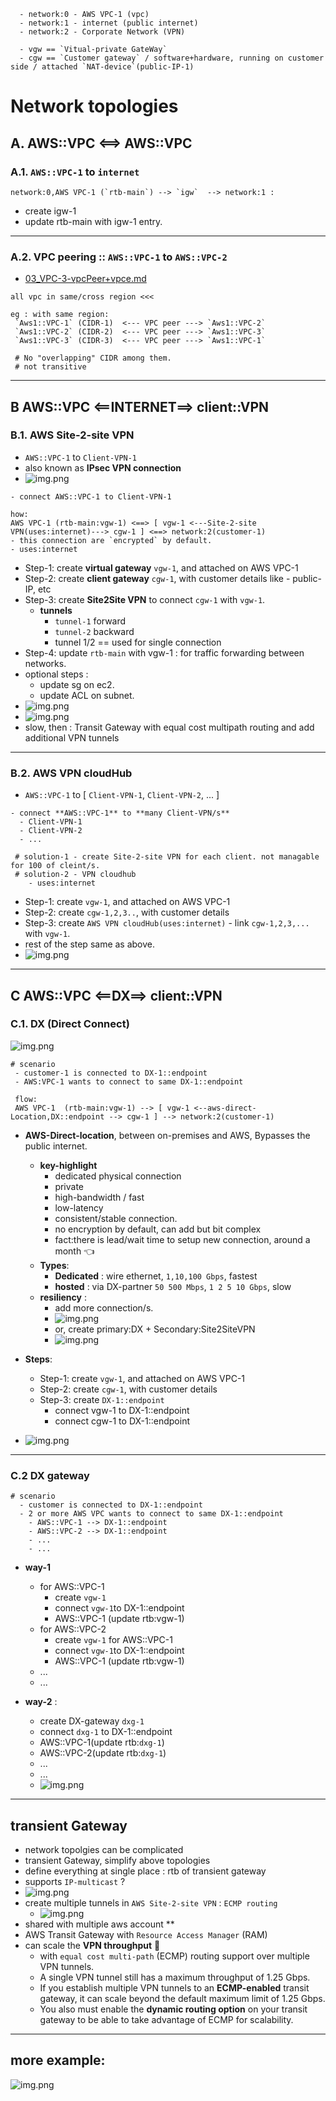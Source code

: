 ```
  - network:0 - AWS VPC-1 (vpc)
  - network:1 - internet (public internet)
  - network:2 - Corporate Network (VPN)
  
  - vgw == `Vitual-private GateWay` 
  - cgw == `Customer gateway` / software+hardware, running on customer side / attached `NAT-device`(public-IP-1)
```
# Network topologies
## A. AWS::VPC <==> AWS::VPC
### A.1. `AWS::VPC-1` to `internet`
```
network:0,AWS VPC-1 (`rtb-main`) --> `igw`  --> network:1 : 
```
- create igw-1
- update rtb-main with igw-1 entry.

---
### A.2. VPC peering :: `AWS::VPC-1` to `AWS::VPC-2`
- [03_VPC-3-vpcPeer+vpce.md](03_VPC-3-vpcPeer%2Bvpce.md)
```
all vpc in same/cross region <<<

eg : with same region: 
 `Aws1::VPC-1` (CIDR-1)  <--- VPC peer ---> `Aws1::VPC-2` 
 `Aws1::VPC-2` (CIDR-2)  <--- VPC peer ---> `Aws1::VPC-3` 
 `Aws1::VPC-3` (CIDR-3)  <--- VPC peer ---> `Aws1::VPC-1` 
 
 # No "overlapping" CIDR among them.
 # not transitive
```
---
## B AWS::VPC <==INTERNET==> client::VPN
### B.1. AWS Site-2-site VPN 
- `AWS::VPC-1` to `Client-VPN-1`
- also known as **IPsec VPN connection**
- ![img.png](../99_img/vpc-4/s2s.png)
```
- connect AWS::VPC-1 to Client-VPN-1

how:
AWS VPC-1 (rtb-main:vgw-1) <==> [ vgw-1 <---Site-2-site VPN(uses:internet)---> cgw-1 ] <==> network:2(customer-1) 
- this connection are `encrypted` by default.
- uses:internet
```
- Step-1: create **virtual gateway** `vgw-1`, and attached on AWS VPC-1 
- Step-2: create **client gateway** `cgw-1`, with customer details like - public-IP, etc
- Step-3: create **Site2Site VPN** to connect `cgw-1` with `vgw-1`.
  - **tunnels**
    - `tunnel-1` forward
    - `tunnel-2` backward
    - tunnel 1/2 == used for single connection
- Step-4: update `rtb-main` with vgw-1 : for traffic forwarding between networks.
- optional steps :
  - update sg on ec2.
  - update ACL on subnet.
- ![img.png](../99_img/vpc-3/img-s2s-vpn.png)
- ![img.png](../99_img/vpc-3/demo-1.png)
- slow, then :  Transit Gateway with equal cost multipath routing and add additional VPN tunnels

---
### B.2. AWS VPN cloudHub
- `AWS::VPC-1` to [ `Client-VPN-1`, `Client-VPN-2`, ... ]
```
- connect **AWS::VPC-1** to **many Client-VPN/s**
  - Client-VPN-1
  - Client-VPN-2
  - ...
 
 # solution-1 - create Site-2-site VPN for each client. not managable for 100 of cleint/s.
 # solution-2 - VPN cloudhub    
    - uses:internet
```
- Step-1: create `vgw-1`, and attached on AWS VPC-1
- Step-2: create `cgw-1,2,3..`, with customer details
- Step-3: create `AWS VPN cloudHub(uses:internet)` - link `cgw-1,2,3,...` with `vgw-1`.
- rest of the step same as above.
- ![img.png](../99_img/vpc-3/img-hub-2.png)

---
## C AWS::VPC <==DX==> client::VPN
### C.1. DX (Direct Connect)
![img.png](../99_img/vpc-1/v3/img.png)
```
# scenario
 - customer-1 is connected to DX-1::endpoint
 - AWS:VPC-1 wants to connect to same DX-1::endpoint
 
 flow:
 AWS VPC-1  (rtb-main:vgw-1) --> [ vgw-1 <--aws-direct-Location,DX::endpoint --> cgw-1 ] --> network:2(customer-1)
```
- **AWS-Direct-location**, between on-premises and AWS, Bypasses the public internet.
  - **key-highlight**
    - dedicated physical connection
    - private 
    - high-bandwidth / fast
    - low-latency 
    - consistent/stable connection.
    - no encryption by default, can add but bit complex
    - fact:there is lead/wait time to setup new connection, around a month :point_left:
  - **Types**:
    - **Dedicated** : wire ethernet, `1,10,100 Gbps`, fastest
    - **hosted**    : via DX-partner `50 500 Mbps`, `1 2 5 10 Gbps`, slow
  - **resiliency** : 
    - add more connection/s.
    - ![img.png](../99_img/vpc-3/img-dx-100.png)
    - or, create primary:DX + Secondary:Site2SiteVPN
    - ![img.png](../99_img/vpc-3/scenario-5.png)

- **Steps**:
  - Step-1: create `vgw-1`, and attached on AWS VPC-1
  - Step-2: create `cgw-1`, with customer details
  - Step-3: create `DX-1::endpoint`
    - connect vgw-1 to DX-1::endpoint
    - connect cgw-1 to DX-1::endpoint

- ![img.png](../99_img/vpc-3/dx-1.png)

---
### C.2 DX gateway
```
# scenario
  - customer is connected to DX-1::endpoint
  - 2 or more AWS VPC wants to connect to same DX-1::endpoint
    - AWS::VPC-1 --> DX-1::endpoint
    - AWS::VPC-2 --> DX-1::endpoint
    - ...
    - ...
```
- **way-1** 
  - for AWS::VPC-1 
    - create `vgw-1` 
    - connect `vgw-1`to DX-1::endpoint
    - AWS::VPC-1 (update rtb:vgw-1) 
  - for AWS::VPC-2
    - create `vgw-1` for AWS::VPC-1
    - connect `vgw-1`to DX-1::endpoint
    - AWS::VPC-1 (update rtb:vgw-1)
  - ...
  - ...
    
- **way-2** : 
  - create DX-gateway  `dxg-1`
  - connect  `dxg-1` to DX-1::endpoint
  - AWS::VPC-1(update rtb:`dxg-1`) 
  - AWS::VPC-2(update rtb:`dxg-1`) 
  - ...
  - ...
  - ![img.png](../99_img/vpc-3/sxg-1.png)

---
##  transient Gateway
- network topolgies can be complicated 
- transient Gateway, simplify above topologies
- define everything at single place : rtb of transient gateway
- supports `IP-multicast` ?
- ![img.png](../99_img/vpc-3/tgw.png)
- create multiple tunnels in `AWS Site-2-site VPN` : `ECMP routing`
  - ![img.png](../99_img/vpc-3/ecmp.png)
- shared with multiple aws account **
- AWS Transit Gateway with `Resource Access Manager` (RAM)
- can scale the  **VPN throughput**  :dart:
  - with `equal cost multi-path` (ECMP) routing support over multiple VPN tunnels. 
  - A single VPN tunnel still has a maximum throughput of 1.25 Gbps. 
  - If you establish multiple VPN tunnels to an **ECMP-enabled** transit gateway, it can scale beyond the default maximum limit of 1.25 Gbps. 
  - You also must enable the **dynamic routing option** on your transit gateway to be able to take advantage of ECMP for scalability.
---
## more example:
![img.png](../99_img/refactor/01/img.png)


